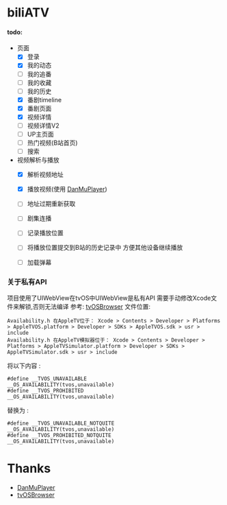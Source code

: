 #  biliATV

#### todo:


* 页面
    * [x] 登录
    * [x] 我的动态
    * [ ] 我的追番
    * [ ] 我的收藏
    * [ ] 我的历史
    * [x] 番剧timeline
    * [x] 番剧页面
    * [x] 视频详情
    * [ ] 视频详情V2
    * [ ] UP主页面
    * [ ] 热门视频(B站首页)
    * [ ] 搜索
    
* 视频解析与播放
    * [x] 解析视频地址
    * [x] 播放视频(使用 [DanMuPlayer](https://github.com/fuzhuo/DanMuPlayer))
    * [ ] 地址过期重新获取
    * [ ] 剧集连播
    * [ ] 记录播放位置
    * [ ] 将播放位置提交到B站的历史记录中 方便其他设备继续播放
    * [ ] 加载弹幕


### 关于私有API
项目使用了UIWebView在tvOS中UIWebView是私有API
需要手动修改Xcode文件来解锁,否则无法编译
参考: [tvOSBrowser](https://github.com/steventroughtonsmith/tvOSBrowser)
文件位置:
```
Availability.h 在AppleTV位于： Xcode > Contents > Developer > Platforms > AppleTVOS.platform > Developer > SDKs > AppleTVOS.sdk > usr > include
Availability.h 在AppleTV模拟器位于： Xcode > Contents > Developer > Platforms > AppleTVSimulator.platform > Developer > SDKs > AppleTVSimulator.sdk > usr > include
```

将以下内容 :
```
#define __TVOS_UNAVAILABLE                    __OS_AVAILABILITY(tvos,unavailable)
#define __TVOS_PROHIBITED                     __OS_AVAILABILITY(tvos,unavailable)
```
替换为 :
```
#define __TVOS_UNAVAILABLE_NOTQUITE                    __OS_AVAILABILITY(tvos,unavailable)
#define __TVOS_PROHIBITED_NOTQUITE                     __OS_AVAILABILITY(tvos,unavailable)
```

# Thanks

* [DanMuPlayer](https://github.com/fuzhuo/DanMuPlayer)
* [tvOSBrowser](https://github.com/steventroughtonsmith/tvOSBrowser)

